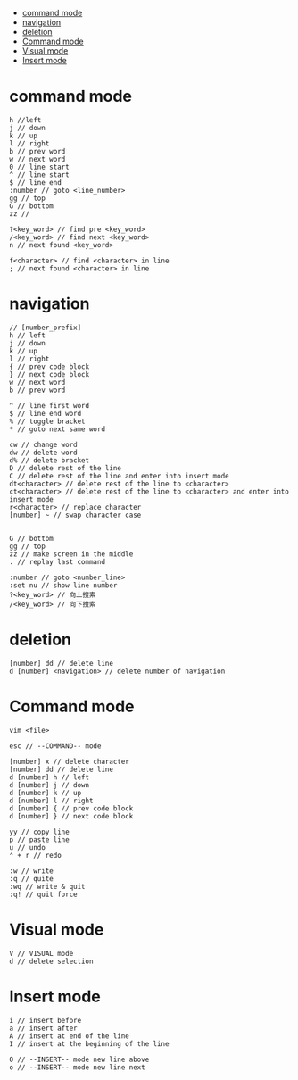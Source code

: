 <!-- toc -->
- [command mode](#command-mode)
- [navigation](#navigation)
- [deletion](#deletion)
- [Command mode](#command-mode-1)
- [Visual mode](#visual-mode)
- [Insert mode](#insert-mode)

# command mode
```
h //left
j // down
k // up
l // right
b // prev word
w // next word
0 // line start
^ // line start
$ // line end
:number // goto <line_number>
gg // top
G // bottom
zz // 

?<key_word> // find pre <key_word>
/<key_word> // find next <key_word>
n // next found <key_word>

f<character> // find <character> in line
; // next found <character> in line
```

# navigation
```
// [number_prefix]
h // left
j // down
k // up
l // right
{ // prev code block
} // next code block
w // next word
b // prev word

^ // line first word
$ // line end word
% // toggle bracket
* // goto next same word

cw // change word
dw // delete word
d% // delete bracket
D // delete rest of the line
C // delete rest of the line and enter into insert mode
dt<character> // delete rest of the line to <character>
ct<character> // delete rest of the line to <character> and enter into insert mode
r<character> // replace character
[number] ~ // swap character case


G // bottom
gg // top
zz // make screen in the middle
. // replay last command

:number // goto <number_line>
:set nu // show line number
?<key_word> // 向上搜索
/<key_word> // 向下搜索
```

# deletion
```
[number] dd // delete line
d [number] <navigation> // delete number of navigation
```

# Command mode

```
vim <file>

esc // --COMMAND-- mode

[number] x // delete character
[number] dd // delete line
d [number] h // left
d [number] j // down
d [number] k // up
d [number] l // right
d [number] { // prev code block
d [number] } // next code block

yy // copy line
p // paste line
u // undo
⌃ + r // redo

:w // write
:q // quite
:wq // write & quit
:q! // quit force
```

# Visual mode

```
V // VISUAL mode
d // delete selection

```

# Insert mode

```
i // insert before
a // insert after
A // insert at end of the line
I // insert at the beginning of the line

O // --INSERT-- mode new line above
o // --INSERT-- mode new line next
```
